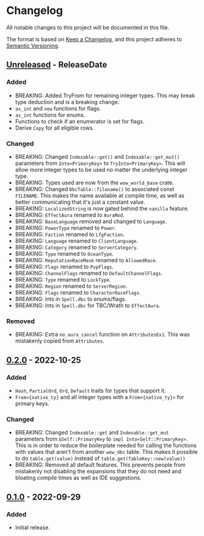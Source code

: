 # Changelog

All notable changes to this project will be documented in this file.

The format is based on [Keep a Changelog](https://keepachangelog.com/en/1.0.0/),
and this project adheres to [Semantic Versioning](https://semver.org/spec/v2.0.0.html).

<!-- next-header -->
## [Unreleased] - ReleaseDate

### Added

* BREAKING: Added TryFrom for remaining integer types. This may break type deduction and is a breaking change.
* `as_int` and `new` functions for flags.
* `as_int` functions for enums.
* Functions to check if an enumerator is set for flags.
* Derive `Copy` for all eligible rows.

### Changed

* BREAKING: Changed `Indexable::get()` and `Indexable::get_mut()` parameters from `Into<PrimaryKey>` to `TryInto<PrimaryKey>`. This will allow more integer types to be used no matter the underlying integer type.
* BREAKING: Types used are now from the `wow_world_base` crate.
* BREAKING: Changed `DbcTable::filename()` to associated const `FILENAME`.
  This makes the name available at compile time, as well as better communicating that it's just a constant value.
* BREAKING: `LocalizedString` is now gated behind the `vanilla` feature.
* BREAKING: `EffectAura` renamed to `AuraMod`.
* BREAKING: `BaseLanguage` removed and changed to `Language`.
* BREAKING: `PowerType` renamed to `Power`.
* BREAKING: `Faction` renamed to `LfgFaction`.
* BREAKING: `Language` renamed to `ClientLanguage`.
* BREAKING: `Category` renamed to `ServerCategory`.
* BREAKING: `Type` renamed to `OceanType`.
* BREAKING: `ReputationRaceMask` renamed to `AllowedRace`.
* BREAKING: `Flags` renamed to `PvpFlags`.
* BREAKING: `ChannelFlags` renamed to `DefaultChannelFlags`.
* BREAKING: `Type` renamed to `LockType`.
* BREAKING: `Region` renamed to `ServerRegion`.
* BREAKING: `Flags` renamed to `CharacterRaceFlags`.
* BREAKING: ints in `Spell.dbc` to enums/flags.
* BREAKING: ints in `Spell.dbc` for TBC/Wrath to `EffectAura`.

### Removed

* BREAKING: Extra `no_aura_cancel` function on `AttributesEx1`. This was mistakenly copied from `Attributes`.

## [0.2.0] - 2022-10-25

### Added

* `Hash`, `PartialOrd`, `Ord`, `Default` traits for types that support it.
* `From<{native_ty}` and all integer types with a `From<{native_ty}>` for primary keys.

### Changed

* BREAKING: Changed `Indexable::get` and `Indexable::get_mut` parameters from `&Self::PrimaryKey` to `impl Into<Self::PrimaryKey>`.
This is in order to reduce the boilerplate needed for calling the functions with values that aren't from another `wow_dbc` table.
This makes it possible to do `table.get(value)` instead of `table.get(TableKey::new(value))`
* BREAKING: Removed all default features. This prevents people from mistakenly not disabling the expansions that they do not need and bloating compile times as well as IDE suggestions.

## [0.1.0] - 2022-09-29

### Added

* Initial release.

<!-- next-url -->
[Unreleased]: https://github.com/gtker/wow_dbc/compare/v0.2.0...HEAD
[0.1.0]: https://github.com/gtker/wow_dbc/tree/58484817c75947a97c05a0ed1fbf02f0bc6baa74
[0.2.0]: https://github.com/gtker/wow_dbc/releases/tag/v0.2.0
